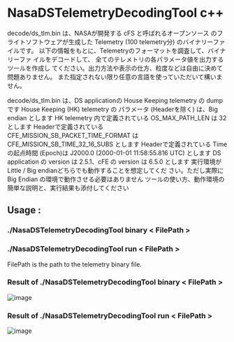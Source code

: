 # NasaDSTelemetryDecodingTool c++
 
decode/ds_tlm.bin は、NASAが開発する cFS と呼ばれるオープンソース のフライトソフトウェアが生成した 
Telemetry (100 telemetry分) のバイナリーファイルです。 以下の情報をもとに、Telemetryのフォーマットを調査して、バイナリーファ イルをデコードして、
全てのテレメトリの各パラメータ値を出力するツールを作成し てください。出力方法や表示の仕方、粒度などは自由に決めて問題ありません。 また指定されない限り任意の言語を使っていただいて構いません。

decode/ds_tlm.bin は、DS applicationの House Keeping telemetry の dump です
House Keeping (HK) telemetry の パラメータ (Headerを除く) は、Big endian とします
HK telemetry 内で定義されている OS_MAX_PATH_LEN は 32 とします
Headerで定義されている CFE_MISSION_SB_PACKET_TIME_FORMAT は CFE_MISSION_SB_TIME_32_16_SUBS とします
Headerで定義されている Timeの起点時間 (Epoch)は J2000.0 (2000-01-01 11:58:55.816 UTC) とします
DS application の version は 2.5.1、cFE の version は 6.5.0 とします
実行環境が Little / Big endianどちらでも動作することを想定してくだ さい。ただし実際に Big Endian の環境で動作させる必要はありません
ツールの使い方、動作環境の簡単な説明と、実行結果も添付してください

## Usage :
### ./NasaDSTelemetryDecodingTool binary < FilePath >
### ./NasaDSTelemetryDecodingTool run < FilePath >
FilePath is the path to the telemetry binary file.

### Result of ./NasaDSTelemetryDecodingTool binary < FilePath >
![image](https://github.com/moonlight83340/NasaDSTelemetryDecodingTool/assets/6190795/fdca065e-4340-4f3a-a067-efd083687da3)

### Result of ./NasaDSTelemetryDecodingTool run < FilePath >
![image](https://github.com/moonlight83340/NasaDSTelemetryDecodingTool/assets/6190795/8d81224b-cbe1-4af2-b9db-0fa91b9f5c36)


